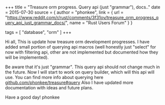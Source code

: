 +++
title = "Treasure orm progress. Query api (just \"grammar\"), docs.."
date = 2015-07-30
source = { author = "phonkee", link = { url = "https://www.reddit.com/r/rust/comments/3f31ov/treasure_orm_progress_query_api_just_grammar_docs/", name = "Rust Users Forum" } }

tags = [
  "database",
  "orm"
]
+++

Hi all,
This is update how treasure orm development progresses.
I have added small portion of querying api macros (well honestly just "select" for now with filtering api, other are not implemented but documented how they will be implemented).

Be aware that it's just "grammar". This query api should not change much in the future. Now I will start to work on query builder, which will this api will use.
You can find more info about querying here [github.com/phonkee/treasure#query](https://github.com/phonkee/treasure#query) Also I have updated more documentation with ideas and future plans.

Have a good day!
phonkee
